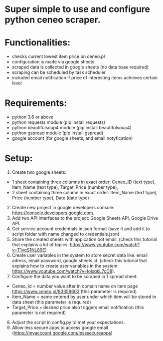 # Super simple to use and configure python ceneo scraper.

# Functionalities:
- checks current lowest item price on ceneo.pl
- configuration is made via google sheets
- scraped data is collected in google sheets (no data base required)
- scraping can be scheduled by task scheduler
- included email notification if price of interesting items achieves certain level 

# Requirements:
- python 3.6 or above
- python requests module (pip install requests)
- python  beautifulsoup4 module (pip install beautifulsoup4)
- python gspread module (pip install gspread)
- google account (for google sheets, and email notyfication)

# Setup:
1) Create two google sheets: 
- 1 sheet containing  three columns in exact order: Ceneo_ID (text type), Item_Name (text type), Target_Price (number type), 
- 2 sheet containing  three column in exact order: Item_Name (text type), Price (number type), Date (date type)
2) Create new project in google developers console: https://console.developers.google.com.
3) Add two API interfaces to the project: Google Sheets API, Google Drive API.
4) Get service account credentials in json format (save it and add it to script folder with name changed to credentials.json)
5) Share the created sheets with appication bot email.
(check this tutorial that explains a lot of topics: https://www.youtube.com/watch?v=T1vqS1NL89E)
6) Create user variables in the system to store secret data like: email adress, email password, google sheets id.
(check this tutorial that explains how to create user variables in the system: https://www.youtube.com/watch?v=IolxqkL7cD8).
7) Configure the data you want to be scraped in 1 spread sheet:
 - Ceneo_Id = number value after in domain name on item page https://www.ceneo.pl/83359603 (this parameter is required)
 - Item_Name = name entered by user under which item will be stored in data sheet (this parameter is required)
 - Target_Price = desired price also triggers email notification (this parameter is not required)
8) Adjust the script in config.py to met your expectations.
9) Allow less secure apps to access google email (https://myaccount.google.com/lesssecureapps)

